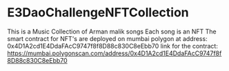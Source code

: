 # E3DaoChallengeNFTCollection
This is a Music Collection of Arman malik songs
Each song is an NFT
The smart contract for NFT's are deployed on mumbai polygon at address: 0x4D1A2cd1E4DdaFAcC9747f8f8D88c830C8eEbb70
link for the contract: https://mumbai.polygonscan.com/address/0x4D1A2cd1E4DdaFAcC9747f8f8D88c830C8eEbb70

